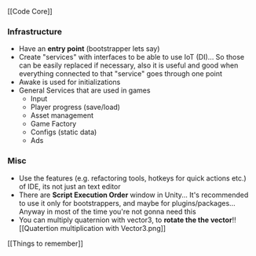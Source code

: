 [[Code Core]]
### Infrastructure
- Have an **entry point** (bootstrapper lets say)
- Create "services" with interfaces to be able to use IoT (DI)... So those can be easily replaced if necessary, also it is useful and good when everything connected to that "service" goes through one point
- Awake is used for initializations
- General Services that are used in games
	- Input
	- Player progress (save/load)
	- Asset management
	- Game Factory
	- Configs (static data)
	- Ads
### Misc
- Use the features (e.g. refactoring tools, hotkeys for quick actions etc.) of IDE, its not just an text editor
- There are **Script Execution Order** window in Unity... It's recommended to use it only for bootstrappers, and maybe for plugins/packages... Anyway in most of the time you're not gonna need this
- You can multiply quaternion with vector3, to **rotate the the vector**!![[Quatertion multiplication with Vector3.png]]

[[Things to remember]]
